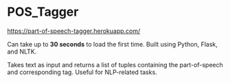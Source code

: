 # POS_Tagger

https://part-of-speech-tagger.herokuapp.com/

Can take up to **30 seconds** to load the first time. Built using Python, Flask, and NLTK.

Takes text as input and returns a list of tuples containing the part-of-speech and corresponding tag. Useful for NLP-related tasks.
